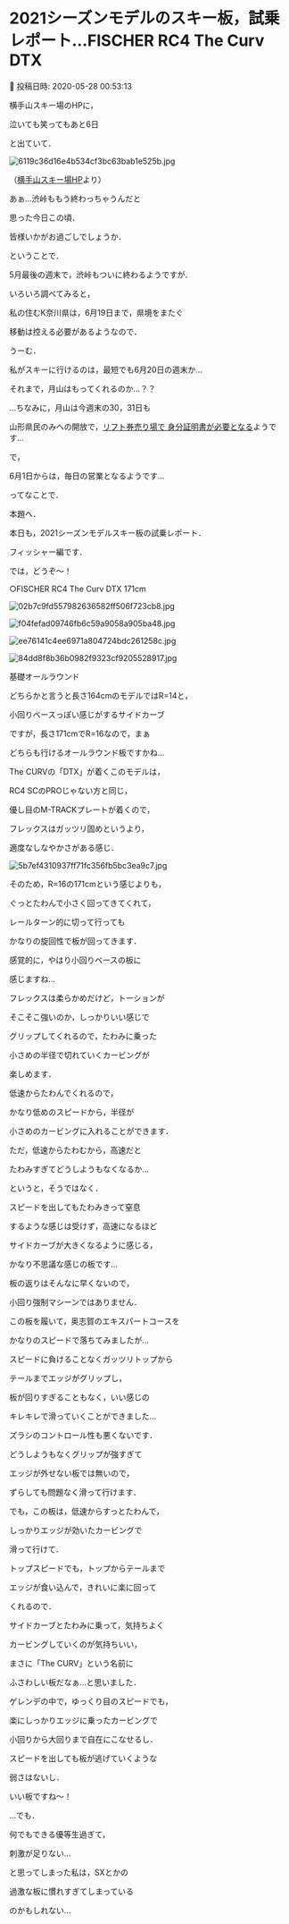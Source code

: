 # 2021シーズンモデルのスキー板，試乗レポート…FISCHER RC4 The Curv DTX

📅 投稿日時: 2020-05-28 00:53:13

横手山スキー場のHPに，


泣いても笑ってもあと6日


と出ていて．




![6119c36d16e4b534cf3bc63bab1e525b.jpg](images/6119c36d16e4b534cf3bc63bab1e525b.jpg)




（[横手山スキー場HP](https://yokoteyama2307.com/news/9168/)より）


あぁ…渋峠ももう終わっちゃうんだと


思った今日この頃．


皆様いかがお過ごしでしょうか．





ということで．


5月最後の週末で，渋峠もついに終わるようですが．


いろいろ調べてみると，


私の住むK奈川県は，6月19日まで，県境をまたぐ


移動は控える必要があるようなので．


うーむ．


私がスキーに行けるのは，最短でも6月20日の週末か…


それまで，月山はもってくれるのか…？？





…ちなみに，月山は今週末の30，31日も


山形県民のみへの開放で，[リフト券売り場で
身分証明書が必要となる](https://gassankanko.jp/information/5-30-31%e6%9c%88%e5%b1%b1%e3%83%9a%e3%82%a2%e3%83%aa%e3%83%95%e3%83%88%e5%8f%8a%e3%81%b3%e3%82%b9%e3%82%ad%e3%83%bc%e5%a0%b4%e3%81%ae%e5%96%b6%e6%a5%ad%e3%81%ab%e3%81%a4%e3%81%84%e3%81%a6/)ようです…





で，


6月1日からは，毎日の営業となるようです…





ってなことで．


本題へ．


本日も，2021シーズンモデルスキー板の試乗レポート．


フィッシャー編です．


では，どうぞ～！[]()





○FISCHER RC4 The Curv DTX 171cm







![02b7c9fd557982636582ff506f723cb8.jpg](images/02b7c9fd557982636582ff506f723cb8.jpg)









![f04fefad09746fb6c59a9058a905ba48.jpg](images/f04fefad09746fb6c59a9058a905ba48.jpg)









![ee76141c4ee6971a804724bdc261258c.jpg](images/ee76141c4ee6971a804724bdc261258c.jpg)









![84dd8f8b36b0982f9323cf9205528917.jpg](images/84dd8f8b36b0982f9323cf9205528917.jpg)







基礎オールラウンド





どちらかと言うと長さ164cmのモデルではR=14と，


小回りベースっぽい感じがするサイドカーブ


ですが，長さ171cmでR=16なので，まぁ


どちらも行けるオールラウンド板ですかね…





The CURVの「DTX」が着くこのモデルは，


RC4 SCのPROじゃない方と同じ，


優し目のM-TRACKプレートが着くので，


フレックスはガッツリ固めというより，


適度なしなやかさがある感じ．




![5b7ef4310937ff71fc356fb5bc3ea9c7.jpg](images/5b7ef4310937ff71fc356fb5bc3ea9c7.jpg)







そのため，R=16の171cmという感じよりも，


ぐっとたわんで小さく回ってきてくれて，


レールターン的に切って行っても


かなりの旋回性で板が回ってきます．


感覚的に，やはり小回りベースの板に


感じますね…





フレックスは柔らかめだけど，トーションが


そこそこ強いのか，しっかりいい感じで


グリップしてくれるので，たわみに乗った


小さめの半径で切れていくカービングが


楽しめます．





低速からたわんでくれるので，


かなり低めのスピードから，半径が


小さめのカービングに入れることができます．





ただ，低速からたわむから，高速だと


たわみすぎてどうしようもなくなるか…


というと，そうではなく．


スピードを出してもたわみきって窒息


するような感じは受けず，高速になるほど


サイドカーブが大きくなるように感じる，


かなり不思議な感じの板です…





板の返りはそんなに早くないので，


小回り強制マシーンではありません．





この板を履いて，奥志賀のエキスパートコースを


かなりのスピードで落ちてみましたが…


スピードに負けることなくガッツリトップから


テールまでエッジがグリップし，


板が回りすぎることもなく，いい感じの


キレキレで滑っていくことができました…





ズラシのコントロール性も悪くないです．


どうしようもなくグリップが強すぎて


エッジが外せない板では無いので，


ずらしても問題なく滑って行けます．





でも，この板は，低速からすっとたわんで，


しっかりエッジが効いたカービングで


滑って行けて．


トップスピードでも，トップからテールまで


エッジが食い込んで，きれいに楽に回って


くれるので．


サイドカーブとたわみに乗って，気持ちよく


カービングしていくのが気持ちいい，


まさに「The CURV」という名前に


ふさわしい板だなぁ…と思いました．





ゲレンデの中で，ゆっくり目のスピードでも，


楽にしっかりエッジに乗ったカービングで


小回りから大回りまで自在にこなせるし．


スピードを出しても板が逃げていくような


弱さはないし．


いい板ですね～！





…でも．


何でもできる優等生過ぎて，


刺激が足りない…


と思ってしまった私は，SXとかの


過激な板に慣れすぎてしまっている


のかもしれない…
